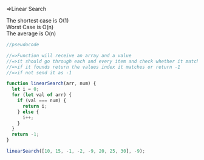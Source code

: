 =>Linear Search

The shortest case is O(1) <br/>
Worst Case is O(n)<br/>
The average is O(n)<br/>

```javascript
//pseudocode

//=>Function will receive an array and a value
//=>it should go through each and every item and check whether it matches
//=>if it founds return the values index it matches or return -1
//=>if not send it as -1

function linearSearch(arr, num) {
  let i = 0;
  for (let val of arr) {
    if (val === num) {
      return i;
    } else {
      i++;
    }
  }
  return -1;
}

linearSearch([10, 15, -1, -2, -9, 20, 25, 30], -9);
```
